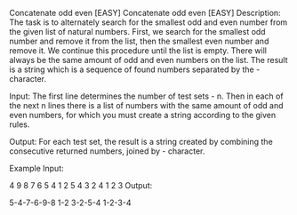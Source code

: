 Concatenate odd even [EASY]
Concatenate odd even [EASY]
Description:
The task is to alternately search for the smallest odd and even number from the given
list of natural numbers. First, we search for the smallest odd number and remove it
from the list, then the smallest even number and remove it. We continue this procedure
until the list is empty. There will always be the same amount of odd and even numbers
on the list. The result is a string which is a sequence of found numbers separated by the - character.

Input:
The first line determines the number of test sets - n. Then in each of the next n lines
there is a list of numbers with the same amount of odd and even numbers, for which you must
create a string according to the given rules.

Output:
For each test set, the result is a string created by combining the consecutive returned
numbers, joined by - character.

Example
Input:

4
9 8 7 6 5 4
1 2
5 4 3 2
4 1 2 3
Output:

5-4-7-6-9-8
1-2
3-2-5-4
1-2-3-4

